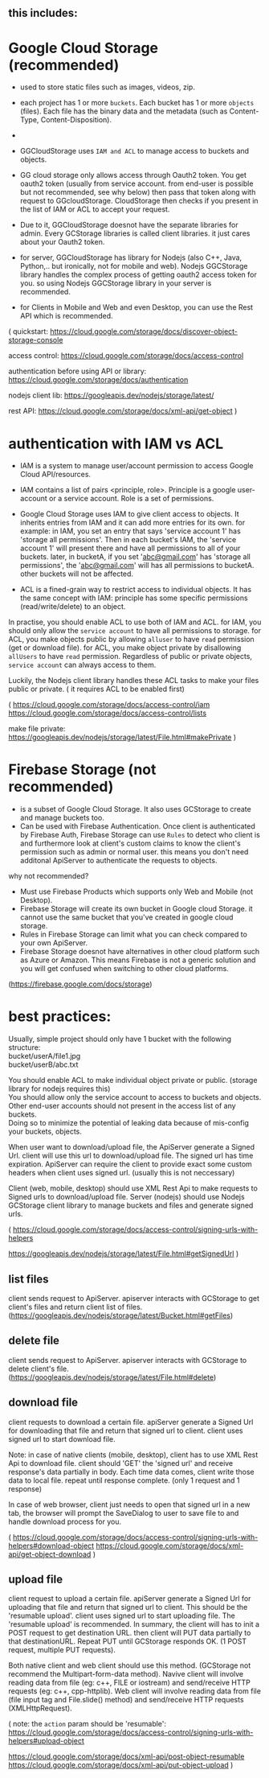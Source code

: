 this includes:
- 


# Google Cloud Storage (recommended)
- used to store static files such as images, videos, zip.
- each project has 1 or more `buckets`. Each bucket has 1 or more `objects` (files). Each file has the binary data and the metadata (such as Content-Type, Content-Disposition).
- 
- GGCloudStorage uses `IAM and ACL` to manage access to buckets and objects.
- GG cloud storage only allows access through Oauth2 token. You get oauth2 token (usually from service account. from end-user is possible but not recommended, see why below) then pass that token along with request to GGcloudStorage. CloudStorage then checks if you present in the list of IAM or ACL to accept your request. 

- Due to it, GGCloudStorage doesnot have the separate libraries for admin. Every GCStorage libraries is called client libraries. it just cares about your Oauth2 token.
- for server, GGCloudStorage has library for Nodejs (also C++, Java, Python,.. but ironically, not for mobile and web). Nodejs GGCStorage library handles the complex process of getting oauth2 access token for you. so using Nodejs GGCStorage library in your server is recommended.
- for Clients in Mobile and Web and even Desktop, you can use the Rest API which is recommended.

(
quickstart:
https://cloud.google.com/storage/docs/discover-object-storage-console

access control:
https://cloud.google.com/storage/docs/access-control

authentication before using API or library:
https://cloud.google.com/storage/docs/authentication

nodejs client lib:
https://googleapis.dev/nodejs/storage/latest/

rest API:
https://cloud.google.com/storage/docs/xml-api/get-object
)

# authentication with IAM vs ACL
- IAM is a system to manage user/account permission to access Google Cloud API/resources.
- IAM contains a list of pairs <principle, role>. Principle is a google user-account or a service account. Role is a set of permissions.
- Google Cloud Storage uses IAM to give client access to objects. It inherits entries from IAM and it can add more entries for its own.
for example: in IAM, you set an entry that says 'service account 1' has 'storage all permissions'. Then in each bucket's IAM, the 'service account 1' will present there and have all permissions to all of your buckets. later, in bucketA, if you set 'abc@gmail.com' has 'storage all permissions', the 'abc@gmail.com' will has all permissions to bucketA. other buckets will not be affected.

- ACL is a fined-grain way to restrict access to individual objects. It has the same concept with IAM: principle has some specific permissions (read/write/delete) to an object.

In practise, you should enable ACL to use both of IAM and ACL. for IAM, you should only allow the `service account` to have all permissions to storage. for ACL, you make objects public by allowing `alluser` to have `read` permission (get or download file). for ACL, you make object private by disallowing `allUsers` to have `read` permission. Regardless of public or private objects, `service account` can always access to them.  

Luckily, the Nodejs client library handles these ACL tasks to make your files public or private. ( it requires ACL to be enabled first)

(
https://cloud.google.com/storage/docs/access-control/iam
https://cloud.google.com/storage/docs/access-control/lists

make file private:
https://googleapis.dev/nodejs/storage/latest/File.html#makePrivate
)

# Firebase Storage (not recommended)
- is a subset of Google Cloud Storage. It also uses GCStorage to create and manage buckets too.
- Can be used with Firebase Authentication. Once client is authenticated by Firebase Auth, Firebase Storage can use `Rules` to detect who client is and furthermore look at client's custom claims to know the client's permission such as admin or normal user. this means you don't need additonal ApiServer to authenticate the requests to objects.

why not recommended?
- Must use Firebase Products which supports only Web and Mobile (not Desktop). 
- Firebase Storage will create its own bucket in Google cloud Storage. it cannot use the same bucket that you've created in google cloud storage.
- Rules in Firebase Storage can limit what you can check compared to your own ApiServer.
- Firebase Storage doesnot have alternatives in other cloud platform such as Azure or Amazon. This means Firebase is not a generic solution and you will get confused when switching to other cloud platforms.

(https://firebase.google.com/docs/storage)

# best practices:

Usually, simple project should only have 1 bucket with the following structure:  
bucket/userA/file1.jpg  
bucket/userB/abc.txt  

You should enable ACL to make individual object private or public. (storage library for nodejs requires this)   
You should allow only the service account to access to buckets and objects. Other end-user accounts should not present in the access list of any buckets.  
Doing so to minimize the potential of leaking data because of mis-config your buckets, objects.

When user want to download/upload file, the ApiServer generate a Signed Url. client will use this url to download/upload file.
The signed url has time expiration. ApiServer can require the client to provide exact some custom headers when client uses signed url. (usually this is not neccessary)

Client (web, mobile, desktop) should use XML Rest Api to make requests to Signed urls to download/upload file.
Server (nodejs) should use Nodejs GCStorage client library to manage buckets and files and generate signed urls.

(
https://cloud.google.com/storage/docs/access-control/signing-urls-with-helpers

https://googleapis.dev/nodejs/storage/latest/File.html#getSignedUrl
)

## list files
client sends request to ApiServer.
apiserver interacts with GCStorage to get client's files and return client list of files.  
(https://googleapis.dev/nodejs/storage/latest/Bucket.html#getFiles)

## delete file
client sends request to ApiServer.
apiserver interacts with GCStorage to delete client's file.  
(https://googleapis.dev/nodejs/storage/latest/File.html#delete)

## download file
client requests to download a certain file.
apiServer generate a Signed Url for downloading that file and return that signed url to client.
client uses signed url to start download file.

Note: 
in case of native clients (mobile, desktop), client has to use XML Rest Api to download file. client should 'GET' the 'signed url' and receive response's data partially in body. Each time data comes, client write those data to local file. repeat until response complete. (only 1 request and 1 response)

In case of web browser, client just needs to open that signed url in a new tab, the browser will prompt the SaveDialog to user to save file to and handle download process for you.

(
https://cloud.google.com/storage/docs/access-control/signing-urls-with-helpers#download-object
https://cloud.google.com/storage/docs/xml-api/get-object-download
)

## upload file
client request to upload a certain file.
apiServer generate a Signed Url for uploading that file and return that signed url to client. This should be the 'resumable upload'.
client uses signed url to start uploading file.
The 'resumable upload' is recommended. In summary, the client will has to init a POST request to get destination URL. then client will PUT data partially to that destinationURL. Repeat PUT until GCStorage responds OK. (1 POST request, multiple PUT requests).

Both native client and web client should use this method. (GCStorage not recommend the Multipart-form-data method).
Navive client will involve reading data from file (eg: c++, FILE or iostream) and send/receive HTTP requests (eg: c++, cpp-httplib).
Web client will involve reading data from file (file input tag and File.slide() method) and send/receive HTTP requests (XMLHttpRequest).

(
note: the `action` param should be 'resumable':
https://cloud.google.com/storage/docs/access-control/signing-urls-with-helpers#upload-object

https://cloud.google.com/storage/docs/xml-api/post-object-resumable
https://cloud.google.com/storage/docs/xml-api/put-object-upload
)
